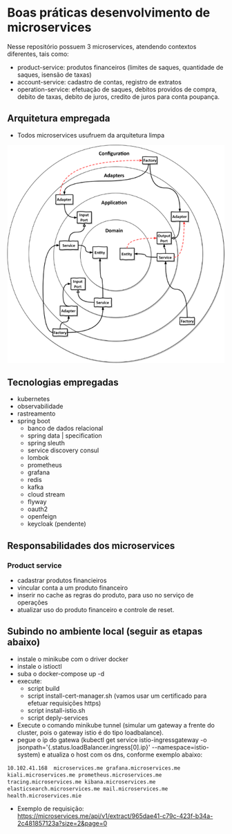 # Boas práticas desenvolvimento de microservices
Nesse repositório possuem 3 microservices, atendendo contextos diferentes, tais como:
- product-service: produtos financeiros (limites de saques, quantidade de saques, isensão de taxas)
- account-service: cadastro de contas, registro de extratos
- operation-service: efetuação de saques, debitos providos de compra, debito de taxas, debito de juros, credito de juros para conta poupança.

## Arquitetura empregada
- Todos microservices usufruem da arquitetura limpa

![alt text](https://github.com/fabriciolfj/arquitetura-microservice-boaspraticas/blob/main/dependencies.png)

## Tecnologias empregadas
- kubernetes
- observabilidade
- rastreamento
- spring boot
  - banco de dados relacional 
  - spring data | specification
  - spring sleuth
  - service discovery consul
  - lombok
  - prometheus
  - grafana
  - redis
  - kafka
  - cloud stream
  - flyway
  - oauth2
  - openfeign
  - keycloak (pendente)

## Responsabilidades dos microservices

### Product service
- cadastrar produtos financieiros
- vincular conta a um produto financeiro
- inserir no cache as regras do produto, para uso no serviço de operações
- atualizar uso do produto financeiro e controle de reset.

## Subindo no ambiente local (seguir as etapas abaixo)
- instale o minikube com o driver docker
- instale o istioctl
- suba o docker-compose up -d
- execute:
   - script build
   - script install-cert-manager.sh (vamos usar um certificado para efetuar requisições https)
   - script install-istio.sh
   - script deply-services
- Execute o comando minikube tunnel (simular um gateway a frente do cluster, pois o gateway istio é do tipo loadbalance).
- pegue o ip do gatewa (kubectl get service istio-ingressgateway -o jsonpath='{.status.loadBalancer.ingress[0].ip}' --namespace=istio-system) e atualiza o host com os dns, conforme exemplo abaixo:

```
10.102.41.168  microservices.me grafana.microservices.me kiali.microservices.me prometheus.microservices.me tracing.microservices.me kibana.microservices.me elasticsearch.microservices.me mail.microservices.me health.microservices.mie

```
- Exemplo de requisição: https://microservices.me/api/v1/extract/965dae41-c79c-423f-b34a-2c481857123a?size=2&page=0

